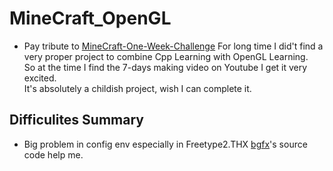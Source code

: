 # MineCraft_OpenGL
- Pay tribute to [MineCraft-One-Week-Challenge](https://github.com/Hopson97/MineCraft-One-Week-Challenge)
For long time I did't find a very proper project to combine Cpp Learning with OpenGL Learning.  
So at the time I find the 7-days making video on Youtube I get it very excited.  
It's absolutely a childish project, wish I can complete it.

## Difficulites Summary
- Big problem in config env especially in Freetype2.THX [bgfx](https://github.com/bkaradzic/bgfx)'s source code help me.